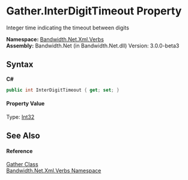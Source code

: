﻿# Gather.InterDigitTimeout Property 
 

Integer time indicating the timeout between digits

**Namespace:**&nbsp;<a href ="N_Bandwidth_Net_Xml_Verbs.md">Bandwidth.Net.Xml.Verbs</a><br />**Assembly:**&nbsp;Bandwidth.Net (in Bandwidth.Net.dll) Version: 3.0.0-beta3

## Syntax

**C#**<br />
``` C#
public int InterDigitTimeout { get; set; }
```


#### Property Value
Type: <a href="http://msdn2.microsoft.com/en-us/library/td2s409d" target="_blank">Int32</a>

## See Also


#### Reference
<a href ="T_Bandwidth_Net_Xml_Verbs_Gather.md">Gather Class</a><br /><a href ="N_Bandwidth_Net_Xml_Verbs.md">Bandwidth.Net.Xml.Verbs Namespace</a><br />